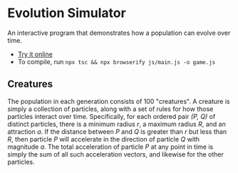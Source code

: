 # Evolution Simulator

An interactive program that demonstrates how a population can evolve over time.

* [Try it online](https://owenbechtel.com/games/evolution-simulator)
* To compile, run `npx tsc && npx browserify js/main.js -o game.js`

## Creatures

The population in each generation consists of 100 "creatures". A creature is simply a collection of particles, along with a set of rules for how those particles interact over time. Specifically, for each ordered pair _(P, Q)_ of distinct particles, there is a minimum radius _r_, a maximum radius _R_, and an attraction _a_. If the distance between _P_ and _Q_ is greater than _r_ but less than _R_, then particle _P_ will accelerate in the direction of particle _Q_ with magnitude _a_. The total acceleration of particle _P_ at any point in time is simply the sum of all such acceleration vectors, and likewise for the other particles.
